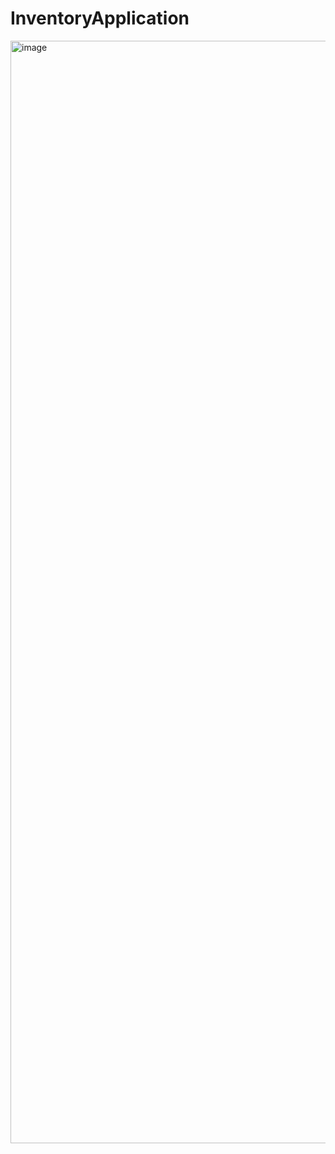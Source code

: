 # InventoryApplication


<img width="3232" height="1764" alt="image" src="https://github.com/user-attachments/assets/eca6ed1f-0100-4ac7-a2f2-db8a891740a9" />
